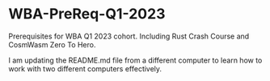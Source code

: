 # WBA-PreReq-Q1-2023
Prerequisites for WBA Q1 2023 cohort. Including Rust Crash Course and CosmWasm Zero To Hero.

I am updating the README.md file from a different computer to learn how to work with two different computers effectively.
